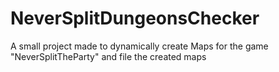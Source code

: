 # NeverSplitDungeonsChecker
A small project made to dynamically create Maps for the game "NeverSplitTheParty" and file the created maps
